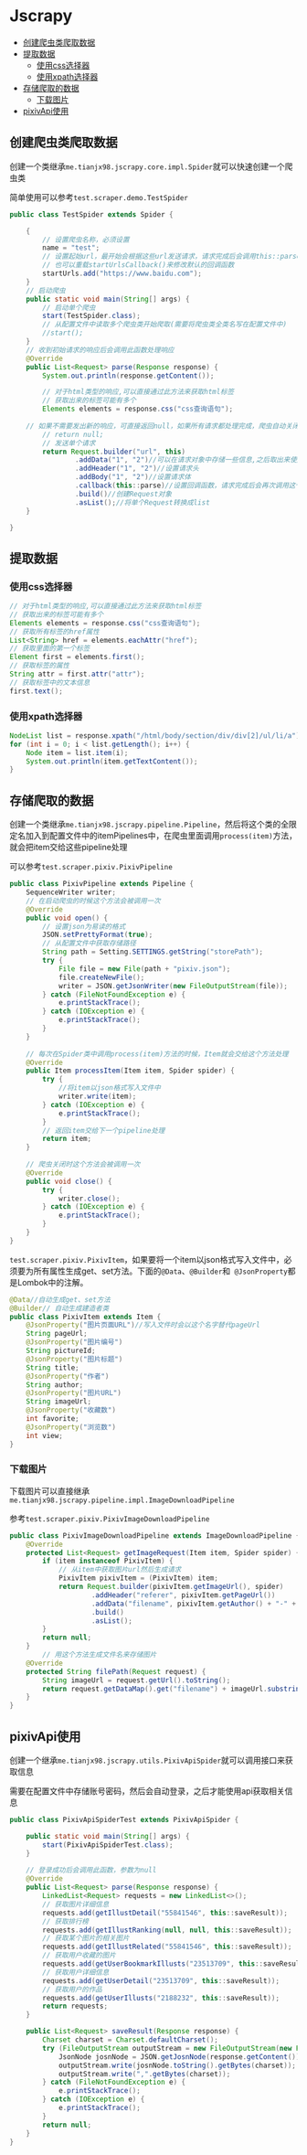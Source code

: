 # Jscrapy

* [创建爬虫类爬取数据](#创建爬虫类爬取数据)
* [提取数据](#提取数据)
  + [使用css选择器](#使用css选择器)
  + [使用xpath选择器](#使用xpath选择器)
* [存储爬取的数据](#存储爬取的数据)
  + [下载图片](#下载图片)
* [pixivApi使用](#pixivApi使用)

## 创建爬虫类爬取数据

创建一个类继承`me.tianjx98.jscrapy.core.impl.Spider`就可以快速创建一个爬虫类

简单使用可以参考`test.scraper.demo.TestSpider`

```java
public class TestSpider extends Spider {

    {
        // 设置爬虫名称，必须设置
        name = "test";
        // 设置起始url，最开始会根据这些url发送请求，请求完成后会调用this::parse函数处理响应
        // 也可以重载startUrlsCallback()来修改默认的回调函数
        startUrls.add("https://www.baidu.com");
    }
	// 启动爬虫
    public static void main(String[] args) {
      	// 启动单个爬虫
        start(TestSpider.class);
      	// 从配置文件中读取多个爬虫类开始爬取(需要将爬虫类全类名写在配置文件中)
      	//start();
    }
	// 收到初始请求的响应后会调用此函数处理响应
    @Override
    public List<Request> parse(Response response) {
        System.out.println(response.getContent());

        // 对于html类型的响应,可以直接通过此方法来获取html标签
        // 获取出来的标签可能有多个
        Elements elements = response.css("css查询语句");
      
	// 如果不需要发出新的响应，可直接返回null，如果所有请求都处理完成，爬虫自动关闭
        // return null;
        // 发送单个请求
        return Request.builder("url", this)
                .addData("1", "2")//可以在请求对象中存储一些信息,之后取出来使用
                .addHeader("1", "2")//设置请求头
                .addBody("1", "2")//设置请求体
                .callback(this::parse)//设置回调函数，请求完成后会再次调用这个函数
                .build()//创建Request对象
                .asList();//将单个Request转换成list
    }

}
```

## 提取数据

### 使用css选择器

```java
// 对于html类型的响应,可以直接通过此方法来获取html标签
// 获取出来的标签可能有多个
Elements elements = response.css("css查询语句");
// 获取所有标签的href属性
List<String> href = elements.eachAttr("href");
// 获取里面的第一个标签
Element first = elements.first();
// 获取标签的属性
String attr = first.attr("attr");
// 获取标签中的文本信息
first.text();
```

### 使用xpath选择器

```java
NodeList list = response.xpath("/html/body/section/div/div[2]/ul/li/a");
for (int i = 0; i < list.getLength(); i++) {
    Node item = list.item(i);
    System.out.println(item.getTextContent());
}
```

## 存储爬取的数据

创建一个类继承`me.tianjx98.jscrapy.pipeline.Pipeline`，然后将这个类的全限定名加入到配置文件中的itemPipelines中，在爬虫里面调用`process(item)`方法，就会把item交给这些pipeline处理

可以参考`test.scraper.pixiv.PixivPipeline`

```java
public class PixivPipeline extends Pipeline {
    SequenceWriter writer;
  	// 在启动爬虫的时候这个方法会被调用一次
    @Override
    public void open() {
        // 设置json为易读的格式
        JSON.setPrettyFormat(true);
        // 从配置文件中获取存储路径
        String path = Setting.SETTINGS.getString("storePath");
        try {
            File file = new File(path + "pixiv.json");
            file.createNewFile();
            writer = JSON.getJsonWriter(new FileOutputStream(file));
        } catch (FileNotFoundException e) {
            e.printStackTrace();
        } catch (IOException e) {
            e.printStackTrace();
        }
    }
		
  	// 每次在Spider类中调用process(item)方法的时候，Item就会交给这个方法处理
    @Override
    public Item processItem(Item item, Spider spider) {
        try {
          	//将item以json格式写入文件中
            writer.write(item);
        } catch (IOException e) {
            e.printStackTrace();
        }
        // 返回item交给下一个pipeline处理
        return item;
    }
		
  	// 爬虫关闭时这个方法会被调用一次
    @Override
    public void close() {
        try {
            writer.close();
        } catch (IOException e) {
            e.printStackTrace();
        }
    }
}
```

`test.scraper.pixiv.PixivItem`，如果要将一个item以json格式写入文件中，必须要为所有属性生成get、set方法。下面的`@Data`、`@Builder`和` @JsonProperty`都是Lombok中的注解。

```java
@Data//自动生成get、set方法
@Builder// 自动生成建造者类
public class PixivItem extends Item {
    @JsonProperty("图片页面URL")//写入文件时会以这个名字替代pageUrl
    String pageUrl;
    @JsonProperty("图片编号")
    String pictureId;
    @JsonProperty("图片标题")
    String title;
    @JsonProperty("作者")
    String author;
    @JsonProperty("图片URL")
    String imageUrl;
    @JsonProperty("收藏数")
    int favorite;
    @JsonProperty("浏览数")
    int view;
}
```

### 下载图片

下载图片可以直接继承`me.tianjx98.jscrapy.pipeline.impl.ImageDownloadPipeline`

参考`test.scraper.pixiv.PixivImageDownloadPipeline`

```java
public class PixivImageDownloadPipeline extends ImageDownloadPipeline {
    @Override
    protected List<Request> getImageRequest(Item item, Spider spider) {
        if (item instanceof PixivItem) {
            // 从item中获取图片url然后生成请求
            PixivItem pixivItem = (PixivItem) item;
            return Request.builder(pixivItem.getImageUrl(), spider)
                    .addHeader("referer", pixivItem.getPageUrl())
                    .addData("filename", pixivItem.getAuthor() + "-" + pixivItem.getTitle())
                    .build()
                    .asList();
        }
        return null;
    }
		// 用这个方法生成文件名来存储图片
    @Override
    protected String filePath(Request request) {
        String imageUrl = request.getUrl().toString();
        return request.getDataMap().get("filename") + imageUrl.substring(imageUrl.lastIndexOf("."));
    }
}
```

## pixivApi使用

创建一个继承`me.tianjx98.jscrapy.utils.PixivApiSpider`就可以调用接口来获取信息

需要在配置文件中存储账号密码，然后会自动登录，之后才能使用api获取相关信息

```java
public class PixivApiSpiderTest extends PixivApiSpider {

    public static void main(String[] args) {
        start(PixivApiSpiderTest.class);
    }
		
  	// 登录成功后会调用此函数，参数为null
    @Override
    public List<Request> parse(Response response) {
        LinkedList<Request> requests = new LinkedList<>();
        // 获取图片详细信息
        requests.add(getIllustDetail("55841546", this::saveResult));
        // 获取排行榜
        requests.add(getIllustRanking(null, null, this::saveResult));
        // 获取某个图片的相关图片
        requests.add(getIllustRelated("55841546", this::saveResult));
        // 获取用户收藏的图片
        requests.add(getUserBookmarkIllusts("23513709", this::saveResult));
        // 获取用户详细信息
        requests.add(getUserDetail("23513709", this::saveResult));
        // 获取用户的作品
        requests.add(getUserIllusts("2188232", this::saveResult));
        return requests;
    }

    public List<Request> saveResult(Response response) {
        Charset charset = Charset.defaultCharset();
        try (FileOutputStream outputStream = new FileOutputStream(new File("pixivApiTest.json"), true)) {
            JsonNode josnNode = JSON.getJosnNode(response.getContent());
            outputStream.write(josnNode.toString().getBytes(charset));
            outputStream.write(",".getBytes(charset));
        } catch (FileNotFoundException e) {
            e.printStackTrace();
        } catch (IOException e) {
            e.printStackTrace();
        }
        return null;
    }
}
```
